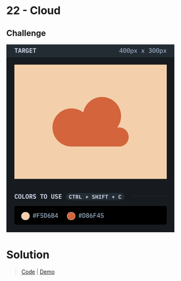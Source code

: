 # 22 - Cloud

## Challenge

![Cloud](./cloud.png)

# Solution

> [Code](https://github.com/npranto/cssbattle/tree/main/battle-4/cloud/index.html) |
> [Demo](https://cssbattle.pages.dev/battle-4/cloud/)
